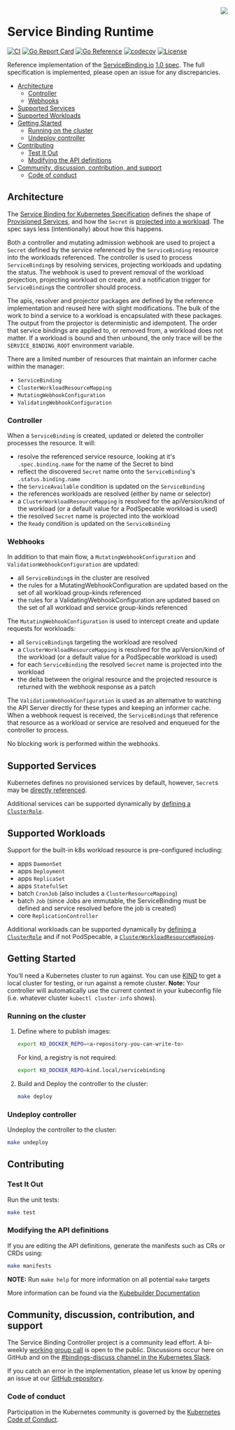 <img src="https://avatars.githubusercontent.com/u/64096231" align="right" />

# Service Binding Runtime <!-- omit in toc -->

[![CI](https://github.com/servicebinding/runtime/actions/workflows/ci.yaml/badge.svg?branch=main)](https://github.com/servicebinding/runtime/actions/workflows/ci.yaml)
[![Go Report Card](https://goreportcard.com/badge/github.com/servicebinding/runtime)](https://goreportcard.com/report/github.com/servicebinding/runtime)
[![Go Reference](https://pkg.go.dev/badge/github.com/servicebinding/runtime.svg)](https://pkg.go.dev/github.com/servicebinding/runtime)
[![codecov](https://codecov.io/gh/servicebinding/runtime/branch/main/graph/badge.svg?token=D2Hs4MIXBZ)](https://codecov.io/gh/servicebinding/runtime)
[![License](https://img.shields.io/badge/License-Apache%202.0-blue.svg)](https://opensource.org/licenses/Apache-2.0)

Reference implementation of the [ServiceBinding.io](https://servicebinding.io) [1.0 spec](https://servicebinding.io/spec/core/1.0.0/). The full specification is implemented, please open an issue for any discrepancies.

- [Architecture](#architecture)
  - [Controller](#controller)
  - [Webhooks](#webhooks)
- [Supported Services](#supported-services)
- [Supported Workloads](#supported-workloads)
- [Getting Started](#getting-started)
  - [Running on the cluster](#running-on-the-cluster)
  - [Undeploy controller](#undeploy-controller)
- [Contributing](#contributing)
  - [Test It Out](#test-it-out)
  - [Modifying the API definitions](#modifying-the-api-definitions)
- [Community, discussion, contribution, and support](#community-discussion-contribution-and-support)
  - [Code of conduct](#code-of-conduct)

## Architecture

The [Service Binding for Kubernetes Specification](https://servicebinding.io/spec/core/1.0.0/) defines the shape of [Provisioned Services](https://servicebinding.io/spec/core/1.0.0/#provisioned-service), and how the `Secret` is [projected into a workload](https://servicebinding.io/spec/core/1.0.0/#workload-projection). The spec says less (intentionally) about how this happens.

Both a controller and mutating admission webhook are used to project a `Secret` defined by the service referenced by the `ServiceBinding` resource into the workloads referenced. The controller is used to process `ServiceBinding`s by resolving services, projecting workloads and updating the status. The webhook is used to prevent removal of the workload projection, projecting workload on create, and a notification trigger for `ServiceBinding`s the controller should process.

The apis, resolver and projector packages are defined by the reference implementation and reused here with slight modifications. The bulk of the work to bind a service to a workload is encapsulated with these packages. The output from the projector is deterministic and idempotent. The order that service bindings are applied to, or removed from, a workload does not matter. If a workload is bound and then unbound, the only trace will be the `SERVICE_BINDING_ROOT` environment variable.

There are a limited number of resources that maintain an informer cache within the manager:
- `ServiceBinding`
- `ClusterWorkloadResourceMapping`
- `MutatingWebhookConfiguration`
- `ValidatingWebhookConfiguration`

### Controller

When a `ServiceBinding` is created, updated or deleted the controller processes the resource. It will:
- resolve the referenced service resource, looking at it's `.spec.binding.name` for the name of the Secret to bind
- reflect the discovered `Secret` name onto the `ServiceBinding`'s `.status.binding.name`
- the `ServiceAvailable` condition is updated on the `ServiceBinding`
- the references workloads are resolved (either by name or selector)
- a `ClusterWorkloadResourceMapping` is resolved for the apiVersion/kind of the workload (or a default value for a PodSpecable workload is used)
- the resolved `Secret` name is projected into the workload
- the `Ready` condition is updated on the `ServiceBinding`

### Webhooks

In addition to that main flow, a `MutatingWebhookConfiguration` and `ValidationWebhookConfiguration` are updated:
- all `ServiceBinding`s in the cluster are resolved
- the rules for a MutatingWebhookConfiguration are updated based on the set of all workload group-kinds referenced
- the rules for a ValidatingWebhookConfiguration are updated based on the set of all workload and service group-kinds referenced

The `MutatingWebhookConfiguration` is used to intercept create and update requests for workloads:
- all `ServiceBinding`s targeting the workload are resolved
- a `ClusterWorkloadResourceMapping` is resolved for the apiVersion/kind of the workload (or a default value for a PodSpecable workload is used)
- for each `ServiceBinding` the resolved `Secret` name is projected into the workload
- the delta between the original resource and the projected resource is returned with the webhook response as a patch

The `ValidationWebhookConfiguration` is used as an alternative to watching the API Server directly for these types and keeping an informer cache. When a webhook request is received, the `ServiceBinding`s that reference that resource as a workload or service are resolved and enqueued for the controller to process.

No blocking work is performed within the webhooks.

## Supported Services

Kubernetes defines no provisioned services by default, however, `Secret`s may be [directly referenced](https://servicebinding.io/spec/core/1.0.0/#direct-secret-reference).

Additional services can be supported dynamically by [defining a `ClusterRole`](https://servicebinding.io/spec/core/1.0.0/#considerations-for-role-based-access-control-rbac).

## Supported Workloads

Support for the built-in k8s workload resource is pre-configured including:
- apps `DaemonSet`
- apps `Deployment`
- apps `ReplicaSet`
- apps `StatefulSet`
- batch `CronJob` (also includes a `ClusterResourceMapping`)
- batch `Job` (since Jobs are immutable, the ServiceBinding must be defined and service resolved before the job is created)
- core `ReplicationController`

Additional workloads can be supported dynamically by [defining a `ClusterRole`](https://servicebinding.io/spec/core/1.0.0/#considerations-for-role-based-access-control-rbac-1) and if not PodSpecable, a [`ClusterWorkloadResourceMapping`](https://servicebinding.io/spec/core/1.0.0/#workload-resource-mapping).


## Getting Started
You’ll need a Kubernetes cluster to run against. You can use [KIND](https://sigs.k8s.io/kind) to get a local cluster for testing, or run against a remote cluster.
**Note:** Your controller will automatically use the current context in your kubeconfig file (i.e. whatever cluster `kubectl cluster-info` shows).

### Running on the cluster
1. Define where to publish images:

   ```sh
   export KO_DOCKER_REPO=<a-repository-you-can-write-to>
   ```

   For kind, a registry is not required:

   ```sh
   export KO_DOCKER_REPO=kind.local/servicebinding
   ```
	
1. Build and Deploy the controller to the cluster:

   ```sh
   make deploy
   ```

### Undeploy controller
Undeploy the controller to the cluster:

```sh
make undeploy
```

## Contributing

### Test It Out

Run the unit tests:

```sh
make test
```

### Modifying the API definitions
If you are editing the API definitions, generate the manifests such as CRs or CRDs using:

```sh
make manifests
```

**NOTE:** Run `make help` for more information on all potential `make` targets

More information can be found via the [Kubebuilder Documentation](https://book.kubebuilder.io/introduction.html)

## Community, discussion, contribution, and support

The Service Binding Controller project is a community lead effort.
A bi-weekly [working group call][working-group] is open to the public.
Discussions occur here on GitHub and on the [#bindings-discuss channel in the Kubernetes Slack][slack].

If you catch an error in the implementation, please let us know by opening an issue at our
[GitHub repository][repo].

### Code of conduct

Participation in the Kubernetes community is governed by the [Kubernetes Code of Conduct][code-of-conduct].

[working-group]: https://docs.google.com/document/d/1rR0qLpsjU38nRXxeich7F5QUy73RHJ90hnZiFIQ-JJ8/edit#heading=h.ar8ibc31ux6f
[slack]: https://kubernetes.slack.com/archives/C012F2GPMTQ
[repo]: https://github.com/servicebinding/runtime
[code-of-conduct]: ./code-of-conduct.md

